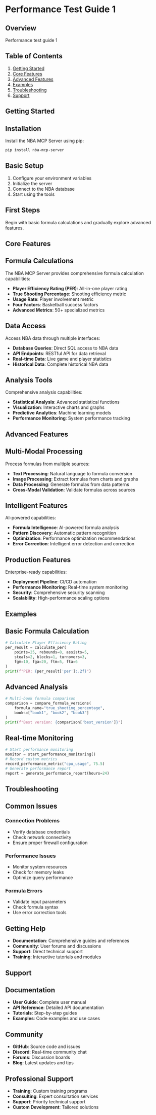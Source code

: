 # Performance Test Guide 1

## Overview
Performance test guide 1

## Table of Contents
1. [Getting Started](#getting-started)
2. [Core Features](#core-features)
3. [Advanced Features](#advanced-features)
4. [Examples](#examples)
5. [Troubleshooting](#troubleshooting)
6. [Support](#support)

## Getting Started
## Installation

Install the NBA MCP Server using pip:

```bash
pip install nba-mcp-server
```

## Basic Setup

1. Configure your environment variables
2. Initialize the server
3. Connect to the NBA database
4. Start using the tools

## First Steps

Begin with basic formula calculations and gradually explore advanced features.

## Core Features
## Formula Calculations

The NBA MCP Server provides comprehensive formula calculation capabilities:

- **Player Efficiency Rating (PER)**: All-in-one player rating
- **True Shooting Percentage**: Shooting efficiency metric
- **Usage Rate**: Player involvement metric
- **Four Factors**: Basketball success factors
- **Advanced Metrics**: 50+ specialized metrics

## Data Access

Access NBA data through multiple interfaces:

- **Database Queries**: Direct SQL access to NBA data
- **API Endpoints**: RESTful API for data retrieval
- **Real-time Data**: Live game and player statistics
- **Historical Data**: Complete historical NBA data

## Analysis Tools

Comprehensive analysis capabilities:

- **Statistical Analysis**: Advanced statistical functions
- **Visualization**: Interactive charts and graphs
- **Predictive Analytics**: Machine learning models
- **Performance Monitoring**: System performance tracking

## Advanced Features
## Multi-Modal Processing

Process formulas from multiple sources:

- **Text Processing**: Natural language to formula conversion
- **Image Processing**: Extract formulas from charts and graphs
- **Data Processing**: Generate formulas from data patterns
- **Cross-Modal Validation**: Validate formulas across sources

## Intelligent Features

AI-powered capabilities:

- **Formula Intelligence**: AI-powered formula analysis
- **Pattern Discovery**: Automatic pattern recognition
- **Optimization**: Performance optimization recommendations
- **Error Correction**: Intelligent error detection and correction

## Production Features

Enterprise-ready capabilities:

- **Deployment Pipeline**: CI/CD automation
- **Performance Monitoring**: Real-time system monitoring
- **Security**: Comprehensive security scanning
- **Scalability**: High-performance scaling options

## Examples
## Basic Formula Calculation

```python
# Calculate Player Efficiency Rating
per_result = calculate_per(
    points=25, rebounds=8, assists=5,
    steals=2, blocks=1, turnovers=3,
    fgm=10, fga=20, ftm=5, fta=6
)
print(f"PER: {per_result['per']:.2f}")
```

## Advanced Analysis

```python
# Multi-book formula comparison
comparison = compare_formula_versions(
    formula_name="true_shooting_percentage",
    books=["book1", "book2", "book3"]
)
print(f"Best version: {comparison['best_version']}")
```

## Real-time Monitoring

```python
# Start performance monitoring
monitor = start_performance_monitoring()
# Record custom metrics
record_performance_metric("cpu_usage", 75.5)
# Generate performance report
report = generate_performance_report(hours=24)
```

## Troubleshooting
## Common Issues

### Connection Problems
- Verify database credentials
- Check network connectivity
- Ensure proper firewall configuration

### Performance Issues
- Monitor system resources
- Check for memory leaks
- Optimize query performance

### Formula Errors
- Validate input parameters
- Check formula syntax
- Use error correction tools

## Getting Help

- **Documentation**: Comprehensive guides and references
- **Community**: User forums and discussions
- **Support**: Direct technical support
- **Training**: Interactive tutorials and modules

## Support
## Documentation

- **User Guide**: Complete user manual
- **API Reference**: Detailed API documentation
- **Tutorials**: Step-by-step guides
- **Examples**: Code examples and use cases

## Community

- **GitHub**: Source code and issues
- **Discord**: Real-time community chat
- **Forums**: Discussion boards
- **Blog**: Latest updates and tips

## Professional Support

- **Training**: Custom training programs
- **Consulting**: Expert consultation services
- **Support**: Priority technical support
- **Custom Development**: Tailored solutions
